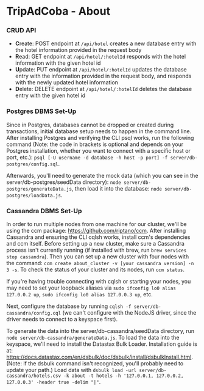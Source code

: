 # TripAdCoba - About

### CRUD API

- **C**reate: POST endpoint at `/api/hotel` creates a new database entry with the hotel information provided in the request body
- **R**ead: GET endpoint at `/api/hotel/:hotelId` responds with the hotel information with the given hotel id
- **U**pdate: PUT endpoint at `/api/hotel/:hotelId` updates the database entry with the information provided in the request body, and responds with the newly updated hotel information
- **D**elete: DELETE endpoint at `/api/hotel/:hotelId` deletes the database entry with the given hotel id


### Postgres DBMS Set-Up

Since in Postgres, databases cannot be dropped or created during transactions, initial database setup needs to happen in the command line. After installing Postgres and verifying the CLI psql works, run the following command (Note: the code in brackets is optional and depends on your Postgres installation, whether you want to connect with a specific host or port, etc.): `psql [-U username -d database -h host -p port] -f server/db-postgres/config.sql`.

Afterwards, you'll need to generate the mock data (which you can see in the server/db-postgres/seedData directory): `node server/db-postgres/generateData.js`, then load it into the database: `node server/db-postgres/loadData.js`.


### Cassandra DBMS Set-Up

In order to run multiple nodes from one machine for our cluster, we'll be using the ccm package: https://github.com/riptano/ccm. After installing Cassandra and ensuring the CLI cqlsh works, install ccm's dependencies and ccm itself. Before setting up a new cluster, make sure a Cassandra process isn't currently running (if installed with brew, run `brew services stop cassandra`). Then you can set up a new cluster with four nodes with the command: `ccm create about_cluster -v [your cassandra version] -n 3 -s`. To check the status of your cluster and its nodes, run `ccm status`.

If you're having trouble connecting with cqlsh or starting your nodes, you may need to set your loopback aliases via `sudo ifconfig lo0 alias 127.0.0.2 up`, `sudo ifconfig lo0 alias 127.0.0.3 up`, etc.

Next, configure the database by running `cqlsh -f server/db-cassandra/config.cql` (we can't configure with the NodeJS driver, since the driver needs to connect to a keyspace first).

To generate the data into the server/db-cassandra/seedData directory, run `node server/db-cassandra/generateData.js`. To load the data into the keyspace, we'll need to install the Datastax Bulk Loader. Installation guide is at: https://docs.datastax.com/en/dsbulk/doc/dsbulk/install/dsbulkInstall.html. (Note: if the dsbulk command isn't recognized, you'll probably need to update your path.) Load data with `dsbulk load -url server/db-cassandra/hotels.csv -k about -t hotels -h '127.0.0.1, 127.0.0.2, 127.0.0.3' -header true -delim "|"`.
